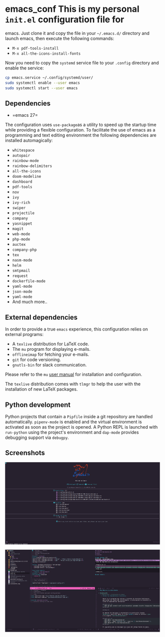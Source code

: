 # emacs_conf This is my personal `init.el` configuration file for
emacs. Just clone it and copy the file in your `~/.emacs.d/` directory
and launch emacs, then execute the following commands:

+ `M-x pdf-tools-install`
+ `M-x all-the-icons-install-fonts`

Now you need to copy the `systemd` service file to your `.config` directory and enable the service:

```bash
cp emacs.service ~/.config/systemd/user/
sudo systemctl enable --user emacs
sudo systemctl start --user emacs
```

## Dependencies

- =emacs 27=

The configuration uses `use-package`as a utility to speed up the
startup time while providing a flexible configuration. To facilitate
the use of emacs as a programming and text editing environment the
following dependencies are installed automagically:

+ `whitespace`
+ `autopair`
+ `rainbow-mode`
+ `rainbow-delimiters`
+ `all-the-icons`
+ `doom-modeline`
+ `dashboard`
+ `pdf-tools`
+ `nov`
+ `ivy`
+ `ivy-rich`
+ `swiper`
+ `projectile`
+ `company`
+ `yasnippet`
+ `magit`
+ `web-mode`
+ `php-mode`
+ `auctex`
+ `company-php`
+ `tex`
+ `nasm-mode`
+ `helm`
+ `smtpmail`
+ `request`
+ `dockerfile-mode`
+ `yaml-mode`
+ `json-mode`
+ `yaml-mode`
+ And much more..

## External dependencies

In order to provide a true `emacs` experience, this configuration
relies on external programs:

+ A `texlive` distribution for LaTeX code.
+ The `mu` program for displaying e-mails.
+ `offlineimap` for fetching your e-mails.
+ `git` for code versioning.
+ `gnutls-bin` for slack communication.

Please refer to the `mu`
[user manual](http://www.djcbsoftware.nl/code/mu/mu4e/Gmail-configuration.html#Gmail-configuration) for installation and configuration.

The `texlive` distribution comes with `tlmgr` to help the user with
the installation of new LaTeX packages.

## Python development

Python projects that contain a `Pipfile` inside a git repository are
handled automatically.  `pipenv-mode` is enabled and the virtual
environment is activated as soon as the project is opened.  A Python
REPL is launched with `run-python` using the project's environment and
`dap-mode` provides debugging support via `debugpy`.

## Screenshots

![screenshot](https://raw.githubusercontent.com/camachojua/emacs_conf/master/screenshot.png)

![screenshot2](./screenshot2.png)
